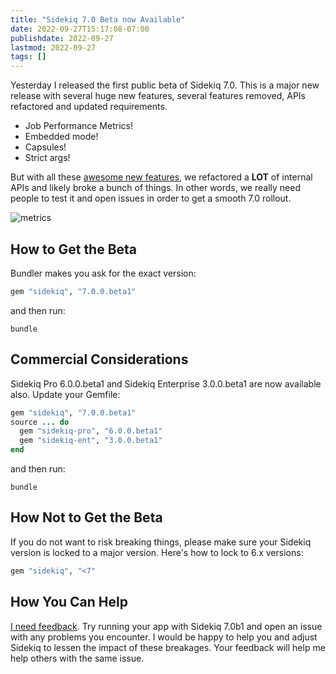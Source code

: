 ```yaml
---
title: "Sidekiq 7.0 Beta now Available"
date: 2022-09-27T15:17:08-07:00
publishdate: 2022-09-27
lastmod: 2022-09-27
tags: []
---
```


Yesterday I released the first public beta of Sidekiq 7.0. This is a major new release with
several huge new features, several features removed, APIs refactored and updated requirements.

* Job Performance Metrics!
* Embedded mode!
* Capsules!
* Strict args!

But with all these [awesome new
features](https://github.com/sidekiq/sidekiq/blob/main/docs/7.0-Upgrade.md), we refactored a **LOT** of internal APIs and likely broke a bunch of things. In other words, we really need people to test it and open issues in order to get a smooth 7.0 rollout.

![metrics](https://github.com/sidekiq/sidekiq/raw/main/examples/metrics.png)

## How to Get the Beta

Bundler makes you ask for the exact version:

```ruby
gem "sidekiq", "7.0.0.beta1"
```

and then run:

```
bundle
```

## Commercial Considerations

Sidekiq Pro 6.0.0.beta1 and Sidekiq Enterprise 3.0.0.beta1 are now available also.
Update your Gemfile:

```ruby
gem "sidekiq", "7.0.0.beta1"
source ... do
  gem "sidekiq-pro", "6.0.0.beta1"
  gem "sidekiq-ent", "3.0.0.beta1"
end
```

and then run:

```
bundle
```

## How Not to Get the Beta

If you do not want to risk breaking things, please make sure your Sidekiq version is locked to a major version.
Here's how to lock to 6.x versions:

```ruby
gem "sidekiq", "<7"
```

## How You Can Help

[I need feedback](https://github.com/mperham/sidekiq/issues/new?template=bug_report.md). Try running your app with Sidekiq 7.0b1 and open an issue with any problems you encounter. I would be happy to help you and adjust Sidekiq to lessen the impact of these breakages. Your feedback will help me help others with the same issue.
